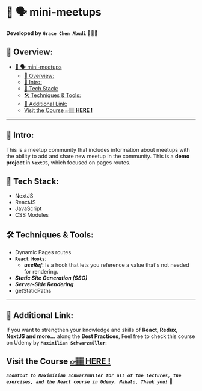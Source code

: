 # 💬 🗣️ mini-meetups

**Developed by** **`Grace Chen Abudi`** 👩🏽‍💻

## 📣 Overview:

- [💬 🗣️ mini-meetups](#-️-mini-meetups)
  - [📣 Overview:](#-overview)
  - [🔎 Intro:](#-intro)
  - [🧰 Tech Stack:](#-tech-stack)
  - [🛠️ Techniques \& Tools:](#️-techniques--tools)
  - [🔗 Additional Link:](#-additional-link)
  - [Visit the Course 👉🏽 **HERE !**](#visit-the-course--here-)

---

## 🔎 Intro:

This is a meetup community that includes information about meetups with the ability to add and share new meetup in the community.
This is a **demo project** in **`NextJS`**, which focused on pages routes.

## 🧰 Tech Stack:

- NextJS
- ReactJS
- JavaScript
- CSS Modules

## 🛠️ Techniques & Tools:

- Dynamic Pages routes
- **`React Hooks`**:
  - **_useRef_**: Is a hook that lets you reference a value that's not needed for rendering.
- **_Static Site Generation (SSG)_**
- **_Server-Side Rendering_**
- getStaticPaths

---

## 🔗 Additional Link:

If you want to strengthen your knowledge and skills of **React, Redux, NextJS and more...** along the **Best Practices**, Feel free to check this course on Udemy by **`Maximilian Schwarzmüller`**:

## Visit the Course [&#128073;&#127997; **HERE !**](https://www.udemy.com/course/react-the-complete-guide-incl-redux/)

**_`Shoutout to Maximilian Schwarzmüller for all of the lectures, the exercises, and the React course in Udemy. Mahalo, Thank you!`_** 🌺

